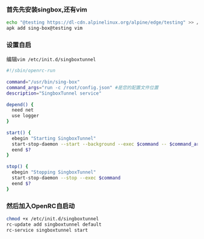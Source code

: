 ### 首先先安装singbox,还有vim

```bash
echo "@testing https://dl-cdn.alpinelinux.org/alpine/edge/testing" >> /etc/apk/repositories
apk add sing-box@testing vim
```

### 设置自启 
编辑`vim /etc/init.d/singboxtunnel`

```bash
#!/sbin/openrc-run
 
command="/usr/bin/sing-box"
command_args="run -c /root/config.json" #是您的配置文件位置
description="SingboxTunnel service"
 
depend() {
  need net
  use logger
}
 
start() {
  ebegin "Starting SingboxTunnel"
  start-stop-daemon --start --background --exec $command -- $command_args
  eend $?
}
 
stop() {
  ebegin "Stopping SingboxTunnel"
  start-stop-daemon --stop --exec $command
  eend $?
}
```

### 然后加入OpenRC自启动

```bash
chmod +x /etc/init.d/singboxtunnel
rc-update add singboxtunnel default
rc-service singboxtunnel start
```

